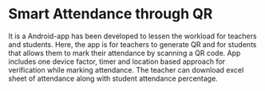 # Smart Attendance through QR
It is a Android-app has been developed to lessen the workload for teachers and students. Here, the app is for teachers to generate QR and for students that allows them to mark their attendance by scanning a QR code. App includes one device factor, timer and location based approach for verification while marking attendance. The teacher can download excel sheet of attendance along with student attendance percentage.
